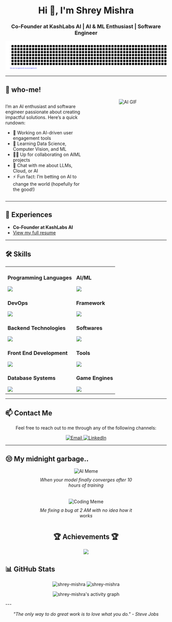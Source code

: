 <h1 align="center">Hi 👋, I'm Shrey Mishra</h1>
<h3 align="center">Co-Founder at KashLabs AI | AI & ML Enthusiast | Software Engineer</h3>

![gitartwork](gitartwork.svg)

---

## 🚀 who-me!

<div style="display: flex; justify-content: space-between; gap: 20px;">
  <div style="flex: 1; text-align: left;">
    <p>I’m an AI enthusiast and software engineer passionate about creating impactful solutions. Here’s a quick rundown:</p>
    <ul>
      <li>🔭 Working on AI-driven user engagement tools</li>
      <li>🌱 Learning Data Science, Computer Vision, and ML</li>
      <li>👯‍♂️ Up for collaborating on AIML projects</li>
      <li>💬 Chat with me about LLMs, Cloud, or AI</li>
      <li>⚡ Fun fact: I’m betting on AI to change the world (hopefully for the good!)</li>
    </ul>
  </div>
  <div style="flex: 1; text-align: center;">
    <img src="https://i.gifer.com/Gmjd.gif" alt="AI GIF" style="width: 300px; height: auto;"/>
  </div>
</div>

---

## 📄 Experiences
- **Co-Founder at KashLabs AI**  
- [View my full resume](https://drive.google.com/file/d/14O4oVN6HEjzotuLcE1KcLe0Q0DglqXHf/view?usp=sharing)

---

## 🛠️ Skills

<table style="border-collapse: collapse; width: 100%;">
  <tr>
    <td>
      <h3>Programming Languages</h3>
      <img src="https://skillicons.dev/icons?i=python,java,javascript,c,cpp" />
      <h3>DevOps</h3>
      <img src="https://skillicons.dev/icons?i=aws,azure,gcp,bash,docker" />
      <h3>Backend Technologies</h3>
      <img src="https://skillicons.dev/icons?i=nodejs,nginx,flask,firebase" />
      <h3>Front End Development</h3>
      <img src="https://skillicons.dev/icons?i=html,css,bootstrap,react" />
      <h3>Database Systems</h3>
      <img src="https://skillicons.dev/icons?i=mongodb,mysql" />
    </td>
    <td>
      <h3>AI/ML</h3>
      <img src="https://skillicons.dev/icons?i=tensorflow,pytorch,opencv,scikitlearn" />
      <h3>Framework</h3>
      <img src="https://skillicons.dev/icons?i=django" />
      <h3>Softwares</h3>
      <img src="https://skillicons.dev/icons?i=illustrator,photoshop,postman" />
      <h3>Tools</h3>
      <img src="https://skillicons.dev/icons?i=fastapi,git,github,pycharm,eclipse,vscode,ubuntu" />
      <h3>Game Engines</h3>
      <img src="https://skillicons.dev/icons?i=unreal" />
    </td>
  </tr>
</table>

---

## 📫 Contact Me

<p align="center">Feel free to reach out to me through any of the following channels:</p>

<p align="center">
  <a href="mailto:shrey.mishra.dev@gmail.com">
    <img src="https://img.shields.io/badge/Email-shrey.mishra.dev%40gmail.com-333333?style=for-the-badge&logo=gmail&logoColor=white" alt="Email">
  </a>
  <a href="https://www.linkedin.com/in/-shrey-mishra">
    <img src="https://img.shields.io/badge/LinkedIn-Shrey%20Mishra-0A66C2?style=for-the-badge&logo=linkedin&logoColor=white" alt="LinkedIn">
  </a>
</p>

---
## 😒 My midnight garbage..


<div style="display: flex; justify-content: center; flex-wrap: wrap; gap: 20px;">
  <div style="text-align: center; max-width: 300px;">
    <img src="https://i.imgur.com/3ZQ8Q.gif" alt="AI Meme" width="300" />
    <p style="margin-top: 10px;"><em>When your model finally converges after 10 hours of training</em></p>
  </div>
  <div style="text-align: center; max-width: 300px;">
    <img src="https://i.imgur.com/7K7K8.gif" alt="Coding Meme" width="300" />
    <p style="margin-top: 10px;"><em>Me fixing a bug at 2 AM with no idea how it works</em></p>
  </div>
</div>

<!-- Trophies -->
<h2 align="center">🏆 Achievements 🏆</h2>
<p align="center">
  <img src="https://github-profile-trophy.vercel.app/?username=shrey-mishra&theme=onestar" />
</p>

## 📊 GitHub Stats
<p align="center">
  <img src="https://github-readme-stats.vercel.app/api/top-langs?username=shrey-mishra&show_icons=true&locale=en&layout=compact&theme=dark" alt="shrey-mishra" />
  <img src="https://github-readme-stats.vercel.app/api?username=shrey-mishra&show_icons=true&locale=en&theme=dark" alt="shrey-mishra" />
</p>
<p align="center">
  <img src="https://github-readme-activity-graph.vercel.app/graph?username=shrey-mishra&theme=react-dark" alt="shrey-mishra's activity graph" />
</p>
---

<p align="center"><em>"The only way to do great work is to love what you do." - Steve Jobs</em></p>
